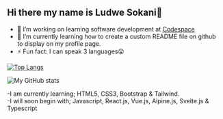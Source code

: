 ## Hi there my name is Ludwe Sokani👋

<!--
**lu-ani/lu-ani** is a ✨ _special_ ✨ repository because its `README.md` (this file) appears on your GitHub profile.

Here are some ideas to get you started:
-->
- 🔭 I’m working on learning software development at <a href="https://www.codespace.co.za/">Codespace</a>
- 🌱 I’m currently learning how to create a custom README file on github to display on my profile page.
- ⚡ Fun fact: I can speak 3 languages😲
<!-- - 👯 I’m looking to collaborate on ...
- 🤔 I’m looking for help with ...
- 💬 Ask me about ...
- 📫 How to reach me: ...
- 😄 Pronouns: ... -->
<!--
[![My GitHub stats](https://github-readme-stats.vercel.app/api/top-langs?username=lu-ani&hide=stylus,blade,jupyter%20notebook,python,shell,batchfile,dockerfile,typescript&theme=onedark&show_icons=true)](https://github.com/lu-ani)
-->
[![Top Langs](https://github-readme-stats.vercel.app/api/top-langs/?username=lu-ani&theme=onedark)](https://github.com/lu-ani/github-readme-stats)

![My GitHub stats](https://github-readme-stats.vercel.app/api?username=lu-ani&hide=prs&theme=onedark)

-I am currently learning; HTML5, CSS3, Bootstrap & Tailwind. </br>
-I will soon begin with; Javascript, React.js, Vue.js, Alpine.js, Svelte.js & Typescript

